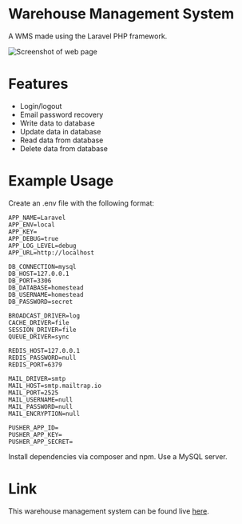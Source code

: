 # Warehouse Management System
A WMS made using the Laravel PHP framework.

![Screenshot of web page](https://github.com/fmahaztra/warehouse-management-system/blob/master/screenshot.png "Screenshot of web page")

# Features

* Login/logout
* Email password recovery
* Write data to database
* Update data in database
* Read data from database
* Delete data from database

# Example Usage

Create an .env file with the following format:

```
APP_NAME=Laravel
APP_ENV=local
APP_KEY=
APP_DEBUG=true
APP_LOG_LEVEL=debug
APP_URL=http://localhost

DB_CONNECTION=mysql
DB_HOST=127.0.0.1
DB_PORT=3306
DB_DATABASE=homestead
DB_USERNAME=homestead
DB_PASSWORD=secret

BROADCAST_DRIVER=log
CACHE_DRIVER=file
SESSION_DRIVER=file
QUEUE_DRIVER=sync

REDIS_HOST=127.0.0.1
REDIS_PASSWORD=null
REDIS_PORT=6379

MAIL_DRIVER=smtp
MAIL_HOST=smtp.mailtrap.io
MAIL_PORT=2525
MAIL_USERNAME=null
MAIL_PASSWORD=null
MAIL_ENCRYPTION=null

PUSHER_APP_ID=
PUSHER_APP_KEY=
PUSHER_APP_SECRET=

```

Install dependencies via composer and npm. Use a MySQL server.

# Link

This warehouse management system can be found live [here](http://djalin.herokuapp.com).

